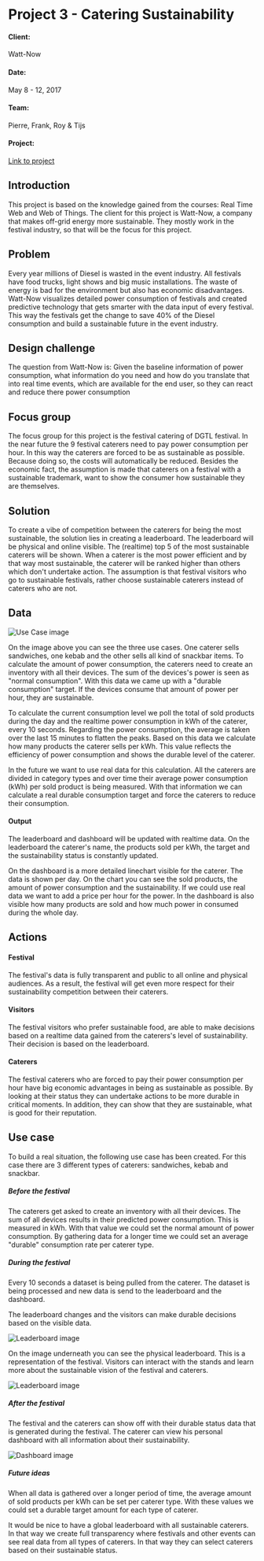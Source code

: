 # Project 3 - Catering Sustainability

#### Client:
Watt-Now

#### Date:
May 8 - 12, 2017

#### Team:
Pierre, Frank, Roy & Tijs

#### Project:
[Link to project](https://catering-sustainability.herokuapp.com/)

## Introduction

This project is based on the knowledge gained from the courses: Real Time Web and Web of Things. The client for this project is Watt-Now, a company that makes off-grid energy more sustainable. They mostly work in the festival industry, so that will be the focus for this project.

## Problem

Every year millions of Diesel is wasted in the event industry. All festivals have food trucks, light shows and big music installations. The waste of energy is bad for the environment but also has economic disadvantages. Watt-Now visualizes detailed power consumption of festivals and created predictive technology that gets smarter with the data input of every festival. This way the festivals get the change to save 40% of the Diesel consumption and build a sustainable future in the event industry.

## Design challenge

The question from Watt-Now is: Given the baseline information of power consumption, what information do you need and how do you translate that into real time events, which are available for the end user, so they can react and reduce there power consumption

## Focus group

The focus group for this project is the festival catering of DGTL festival. In the near future the 9 festival caterers need to pay power consumption per hour. In this way the caterers are forced to be as sustainable as possible. Because doing so, the costs will automatically be reduced. Besides the economic fact, the assumption is made that caterers on a festival with a sustainable trademark, want to show the consumer how sustainable they are themselves.

## Solution

 To create a vibe of competition between the caterers for being the most sustainable, the solution lies in creating a leaderboard. The leaderboard will be physical and online visible. The (realtime) top 5 of the most sustainable caterers will be shown. When a caterer is the most power efficient and by that way most sustainable, the caterer will be ranked higher than others which don't undertake action. The assumption is that festival visitors who go to sustainable festivals, rather choose sustainable caterers instead of caterers who are not.

## Data

![Use Case image](images/use-case.jpg)

On the image above you can see the three use cases. One caterer sells sandwiches, one kebab and the other sells all kind of snackbar items. To calculate the amount of power consumption, the caterers need to create an inventory with all their devices. The sum of the devices's power is seen as "normal consumption". With this data we came up with a "durable consumption" target. If the devices consume that amount of power per hour, they are sustainable.

  To calculate the current consumption level we poll the total of sold products during the day and the realtime power consumption in kWh of the caterer, every 10 seconds. Regarding the power consumption, the average is taken over the last 15 minutes to flatten the peaks. Based on this data we calculate how many products the caterer sells per kWh. This value reflects the efficiency of power consumption and shows the durable level of the caterer.

In the future we want to use real data for this calculation. All the caterers are divided in category types and over time their average power consumption (kWh) per sold product is being measured. With that information we can calculate a real durable consumption target and force the caterers to reduce their consumption.

#### Output

The leaderboard and dashboard will be updated with realtime data. On the leaderboard the caterer's name, the products sold per kWh, the target and the sustainability status is constantly updated.

 On the dashboard is a more detailed linechart visible for the caterer. The data is shown per day. On the chart you can see the sold products, the amount of power consumption and the sustainability. If we could use real data we want to add a price per hour for the power. In the dashboard is also visible how many products are sold and how much power in consumed during the whole day.

## Actions

#### Festival

The festival's data is fully transparent and public to all online and physical audiences. As a result, the festival will get even more respect for their sustainability competition between their caterers.

#### Visitors

The festival visitors who prefer sustainable food, are able to make decisions based on a realtime data gained from the caterers's level of sustainability. Their decision is based on the leaderboard.

#### Caterers

The festival caterers who are forced to pay their power consumption per hour have big economic advantages in being as sustainable as possible. By looking at their status they can undertake actions to be more durable in critical moments. In addition, they can show that they are sustainable, what is good for their reputation.

## Use case

To build a real situation, the following use case has been created. For this case there are 3 different types of caterers: sandwiches, kebab and snackbar.

##### Before the festival

The caterers get asked to create an inventory with all their devices. The sum of all devices results in their predicted power consumption. This is measured in kWh. With that value we could set the normal amount of power consumption. By gathering data for a longer time we could set an average "durable" consumption rate per caterer type.

##### During the festival

 Every 10 seconds a dataset is being pulled from the caterer. The dataset is being processed and new data is send to the leaderboard and the dashboard.

 The leaderboard changes and the visitors can make durable decisions based on the visible data.

 ![Leaderboard image](images/leaderboard.jpg)

 On the image underneath you can see the physical leaderboard. This is a representation of the festival. Visitors can interact with the stands and learn more about the sustainable vision of the festival and caterers.

 ![Leaderboard image](images/leaderboard-physical.jpg)

##### After the festival

The festival and the caterers can show off with their durable status data that is generated during the festival. The caterer can view his personal dashboard with all information about their sustainability.

![Dashboard image](images/dashboard.jpg)

##### Future ideas

When all data is gathered over a longer period of time, the average amount of sold products per kWh can be set per caterer type. With these values we could set a durable target amount for each type of caterer.

It would be nice to have a global leaderboard with all sustainable caterers. In that way we create full transparency where festivals and other events can see real data from all types of caterers. In that way they can select caterers based on their sustainable status.